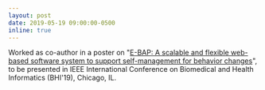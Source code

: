 ```yaml
---
layout: post
date: 2019-05-19 09:00:00-0500
inline: true
---
```


Worked as co-author in a poster on "<u>E-BAP: A scalable and flexible web-based software system to support self-management for behavior changes</u>", to be presented in IEEE International Conference on Biomedical and Health Informatics (BHI'19), Chicago, IL.
